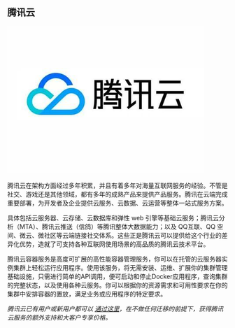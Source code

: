 ## 腾讯云

![腾讯云](_images/qcloud-logo.jpg)

腾讯云在架构方面经过多年积累，并且有着多年对海量互联网服务的经验。不管是社交、游戏还是其他领域，都有多年的成熟产品来提供产品服务。腾讯在云端完成重要部署，为开发者及企业提供云服务、云数据、云运营等整体一站式服务方案。

具体包括云服务器、云存储、云数据库和弹性 web 引擎等基础云服务；腾讯云分析（MTA）、腾讯云推送（信鸽）等腾讯整体大数据能力；以及 QQ互联、QQ 空间、微云、微社区等云端链接社交体系。这些正是腾讯云可以提供给这个行业的差异化优势，造就了可支持各种互联网使用场景的高品质的腾讯云技术平台。

腾讯云容器服务是高度可扩展的高性能容器管理服务，你可以在托管的云服务器实例集群上轻松运行应用程序。使用该服务，将无需安装、运维、扩展你的集群管理基础设施，只需进行简单的API调用，便可启动和停止Docker应用程序，查询集群的完整状态，以及使用各种云服务。你可以根据你的资源需求和可用性要求在你的集群中安排容器的置放，满足业务或应用程序的特定要求。

*腾讯云已有用户或新用户都可以 [通过这里](http://partners.qcloud.com/invitation/25297829205816a19c316c6)，在不做任何迁移的前提下，获得腾讯云服务的额外支持和大客户专享价格。*

